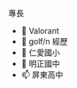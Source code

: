 專長
- 👋 Valorant
- 👀 golf/n
經歷
- 🌱 仁愛國小
- 💞️ 明正國中
- 📫 屏東高中
  

<!---
DennisLai2003/DennisLai2003 is a ✨ special ✨ repository because its `README.md` (this file) appears on your GitHub profile.
You can click the Preview link to take a look at your changes.
--->
